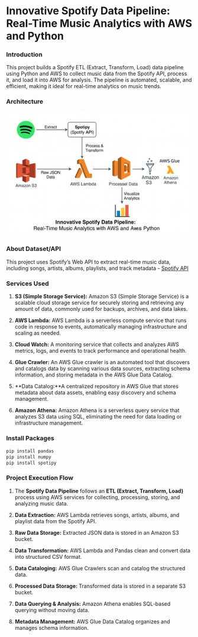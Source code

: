 # Innovative Spotify Data Pipeline: Real-Time Music Analytics with AWS and Python

### Introduction
This project builds a Spotify ETL (Extract, Transform, Load) data pipeline using Python and AWS to collect music data from the Spotify API, process it, and load it into AWS for analysis. The pipeline is automated, scalable, and efficient, making it ideal for real-time analytics on music trends.

### Architecture
![Architecture Diagram.png](https://github.com/Saybik575/spotify-end-to-end-data-engineering-project/blob/main/Architecture%20Diagram.png)

### About Dataset/API
This project uses Spotify’s Web API to extract real-time music data, including songs, artists, albums, playlists, and track metadata - [Spotify API](https://developer.spotify.com/documentation/web-api)

### Services Used
1. **S3 (Simple Storage Service):** Amazon S3 (Simple Storage Service) is a scalable cloud storage service for securely storing and retrieving any amount of data, commonly used for backups, archives, and data lakes.
   
2. **AWS Lambda:** AWS Lambda is a serverless compute service that runs code in response to events, automatically managing infrastructure and scaling as needed.

3. **Cloud Watch:** A monitoring service that collects and analyzes AWS metrics, logs, and events to track performance and operational health.

4. **Glue Crawler:** An AWS Glue crawler is an automated tool that discovers and catalogs data by scanning various data sources, extracting schema information, and storing metadata in the AWS Glue Data Catalog.

5. **Data Catalog:**A centralized repository in AWS Glue that stores metadata about data assets, enabling easy discovery and schema management.
   
6. **Amazon Athena:** Amazon Athena is a serverless query service that analyzes S3 data using SQL, eliminating the need for data loading or infrastructure management.

### Install Packages
```
pip install pandas
pip install numpy
pip install spotipy
```

### Project Execution Flow
1. The **Spotify Data Pipeline** follows an **ETL (Extract, Transform, Load)** process using AWS services for collecting, processing, storing, and analyzing music data.

2. **Data Extraction:** AWS Lambda retrieves songs, artists, albums, and playlist data from the Spotify API.

3. **Raw Data Storage:** Extracted JSON data is stored in an Amazon S3 bucket.

4. **Data Transformation:** AWS Lambda and Pandas clean and convert data into structured CSV format.

5. **Data Cataloging:** AWS Glue Crawlers scan and catalog the structured data.

6. **Processed Data Storage:** Transformed data is stored in a separate S3 bucket.

7. **Data Querying & Analysis:** Amazon Athena enables SQL-based querying without moving data.

8. **Metadata Management:** AWS Glue Data Catalog organizes and manages schema information.
